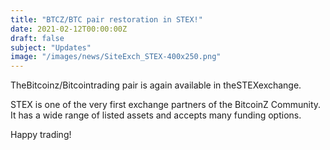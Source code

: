 ```yaml
---
title: "BTCZ/BTC pair restoration in STEX!"
date: 2021-02-12T00:00:00Z
draft: false
subject: "Updates"
image: "/images/news/SiteExch_STEX-400x250.png"
---
```


TheBitcoinz/Bitcointrading pair is again available in theSTEXexchange.

STEX is one of the very first exchange partners of the BitcoinZ Community. It has a wide range of listed assets and accepts many funding options.

Happy trading!

